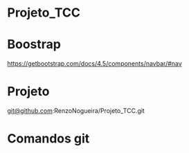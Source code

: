 # Projeto_TCC

# Boostrap
https://getbootstrap.com/docs/4.5/components/navbar/#nav

# Projeto 
git@github.com:RenzoNogueira/Projeto_TCC.git

# Comandos git
